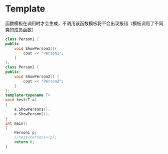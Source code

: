 # Template

函数模板在调用时才会生成，不调用该函数模板将不会出现报错（模板调用了不同类的成员函数）

~~~ c++
class Person1 {
public:
	void ShowPerson1(){
		cout << "Person1";
	}
};
class Person2 {
public:
	void ShowPerson2() {
		cout << "Person2";
	}
};
template<typename T>
void test(T a)
{
	a.ShowPerson1();
	a.ShowPerson2();
}
int main()
{
	Person1 p;
	//test<Person1>(p);
	return 0;
}
~~~

